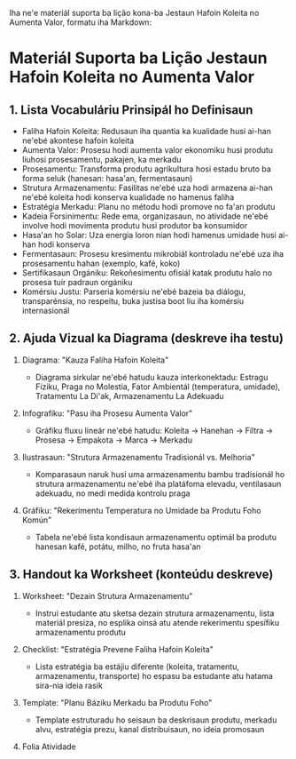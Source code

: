 Iha ne'e materiál suporta ba lição kona-ba Jestaun Hafoin Koleita no Aumenta Valor, formatu iha Markdown:

# Materiál Suporta ba Lição Jestaun Hafoin Koleita no Aumenta Valor

## 1. Lista Vocabuláriu Prinsipál ho Definisaun

- Faliha Hafoin Koleita: Redusaun iha quantia ka kualidade husi ai-han ne'ebé akontese hafoin koleita
- Aumenta Valor: Prosesu hodi aumenta valor ekonomiku husi produtu liuhosi prosesamentu, pakajen, ka merkadu
- Prosesamentu: Transforma produtu agrikultura hosi estadu bruto ba forma seluk (hanesan: hasa'an, fermentasaun)
- Strutura Armazenamentu: Fasilitas ne'ebé uza hodi armazena ai-han ne'ebé koleita hodi konserva kualidade no hamenus faliha
- Estratégia Merkadu: Planu no métodu hodi promove no fa'an produtu
- Kadeia Forsinimentu: Rede ema, organizasaun, no atividade ne'ebé involve hodi movimenta produtu husi produtor ba konsumidor
- Hasa'an ho Solar: Uza energia loron nian hodi hamenus umidade husi ai-han hodi konserva
- Fermentasaun: Prosesu kresimentu mikrobiál kontroladu ne'ebé uza iha prosesamentu hahan (exemplo, kafé, koko)
- Sertifikasaun Orgániku: Rekoñesimentu ofisiál katak produtu halo no prosesa tuir padraun orgániku
- Komérsiu Justu: Parseria komérsiu ne'ebé bazeia ba diálogu, transparénsia, no respeitu, buka justisa boot liu iha komérsiu internasionál

## 2. Ajuda Vizual ka Diagrama (deskreve iha testu)

1. Diagrama: "Kauza Faliha Hafoin Koleita"
   - Diagrama sirkular ne'ebé hatudu kauza interkonektadu: Estragu Fíziku, Praga no Molestia, Fator Ambientál (temperatura, umidade), Tratamentu La Di'ak, Armazenamentu La Adekuadu

2. Infografiku: "Pasu iha Prosesu Aumenta Valor"
   - Gráfiku fluxu lineár ne'ebé hatudu: Koleita → Hanehan → Filtra → Prosesa → Empakota → Marca → Merkadu

3. Ilustrasaun: "Strutura Armazenamentu Tradisionál vs. Melhoria"
   - Komparasaun naruk husi uma armazenamentu bambu tradisionál ho strutura armazenamentu ne'ebé iha platáfoma elevadu, ventilasaun adekuadu, no medi medida kontrolu praga

4. Gráfiku: "Rekerimentu Temperatura no Umidade ba Produtu Foho Komún"
   - Tabela ne'ebé lista kondisaun armazenamentu optimál ba produtu hanesan kafé, potátu, milho, no fruta hasa'an

## 3. Handout ka Worksheet (konteúdu deskreve)

1. Worksheet: "Dezain Strutura Armazenamentu"
   - Instrui estudante atu sketsa dezain strutura armazenamentu, lista materiál presiza, no esplika oinsá atu atende rekerimentu spesífiku armazenamentu produtu

2. Checklist: "Estratégia Prevene Faliha Hafoin Koleita"
   - Lista estratégia ba estájiu diferente (koleita, tratamentu, armazenamentu, transporte) ho espasu ba estudante atu hatama sira-nia ideia rasik

3. Template: "Planu Báziku Merkadu ba Produtu Foho"
   - Template estruturadu ho seisaun ba deskrisaun produtu, merkadu alvu, estratégia prezu, kanal distribuisaun, no ideia promosaun

4. Folia Atividade